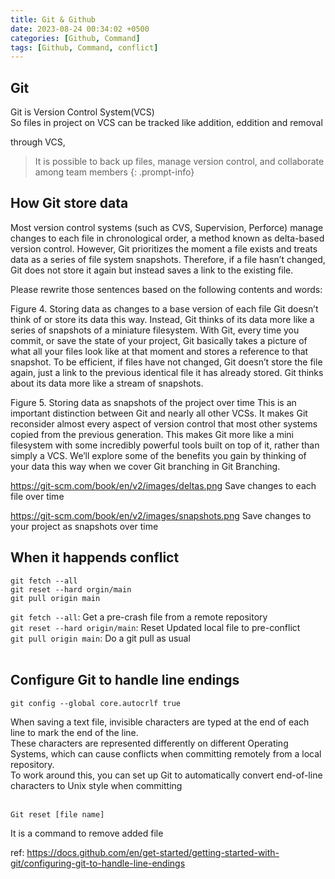 ```yaml
---
title: Git & Github
date: 2023-08-24 00:34:02 +0500
categories: [Github, Command]
tags: [Github, Command, conflict]
---
```

## Git
Git is Version Control System(VCS)<br>
So files in project on VCS can be tracked like addition, eddition and removal

through VCS,
> It is possible to back up files, manage version control, and collaborate among team members
{: .prompt-info}

## How Git store data

Most version control systems (such as CVS, Supervision, Perforce) manage changes to each file in chronological order, a method known as delta-based version control. 
However, Git prioritizes the moment a file exists and treats data as a series of file system snapshots. 
Therefore, if a file hasn’t changed, Git does not store it again but instead saves a link to the existing file.

Please rewrite those sentences based on the following contents and words:

Figure 4. Storing data as changes to a base version of each file
Git doesn’t think of or store its data this way. Instead, Git thinks of its data more like a series of snapshots of a miniature filesystem. With Git, every time you commit, or save the state of your project, Git basically takes a picture of what all your files look like at that moment and stores a reference to that snapshot. To be efficient, if files have not changed, Git doesn’t store the file again, just a link to the previous identical file it has already stored. Git thinks about its data more like a stream of snapshots.


Figure 5. Storing data as snapshots of the project over time
This is an important distinction between Git and nearly all other VCSs. It makes Git reconsider almost every aspect of version control that most other systems copied from the previous generation. This makes Git more like a mini filesystem with some incredibly powerful tools built on top of it, rather than simply a VCS. We’ll explore some of the benefits you gain by thinking of your data this way when we cover Git branching in Git Branching.

https://git-scm.com/book/en/v2/images/deltas.png
Save changes to each file over time

https://git-scm.com/book/en/v2/images/snapshots.png
Save changes to your project as snapshots over time


## When it happends conflict
```shell
git fetch --all
git reset --hard orgin/main
git pull origin main
```
`git fetch --all`: Get a pre-crash file from a remote repository
<br>
`git reset --hard origin/main`: Reset Updated local file to pre-conflict
<br>
`git pull origin main`: Do a git pull as usual
<br><br>

## Configure Git to handle line endings
```shell
git config --global core.autocrlf true
```

When saving a text file, invisible characters are typed at the end of each line to mark the end of the line. 
<br>These characters are represented differently on different Operating Systems, which can cause conflicts when committing remotely from a local repository. 
<br>To work around this, you can set up Git to automatically convert end-of-line characters to Unix style when committing 
<br><br>


```shell
Git reset [file name]
```
It is a command to remove added file 

ref:
<a href="https://docs.github.com/en/get-started/getting-started-with-git/configuring-git-to-handle-line-endings">https://docs.github.com/en/get-started/getting-started-with-git/configuring-git-to-handle-line-endings</a>

